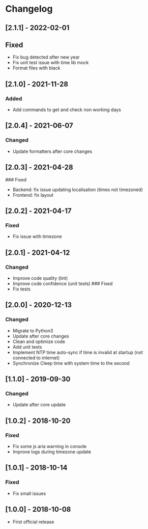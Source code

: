 # Changelog

## [2.1.1] - 2022-02-01
## Fixed
- Fix bug detected after new year
- Fix unit test issue with time lib mock
- Format files with black

## [2.1.0] - 2021-11-28
### Added
* Add commands to get and check non working days

## [2.0.4] - 2021-06-07
### Changed
* Update formatters after core changes

## [2.0.3] - 2021-04-28
### Fixed
* Backend: fix issue updating localisation (times not timezoned)
* Frontend: fix layout

## [2.0.2] - 2021-04-17
### Fixed
* Fix issue with timezone

## [2.0.1] - 2021-04-12
### Changed
* Improve code quality (lint)
* Improve code confidence (unit tests)
### Fixed
* Fix tests

## [2.0.0] - 2020-12-13
### Changed
* Migrate to Python3
* Update after core changes
* Clean and optimize code
* Add unit tests
* Implement NTP time auto-sync if time is invalid at startup (not connected to internet)
* Synchronize Cleep time with system time to the second

## [1.1.0] - 2019-09-30
### Changed
* Update after core update

## [1.0.2] - 2018-10-20
### Fixed
* Fix some js aria warning in console
* Improve logs during timezone update

## [1.0.1] - 2018-10-14
### Fixed
* Fix small issues

## [1.0.0] - 2018-10-08

* First official release

